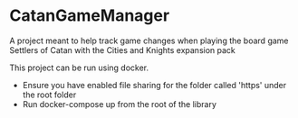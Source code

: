 # CatanGameManager
A project meant to help track game changes when playing the board game Settlers of Catan with the Cities and Knights expansion pack

This project can be run using docker.

- Ensure you have enabled file sharing for the folder called 'https' under the root folder
- Run docker-compose up from the root of the library




